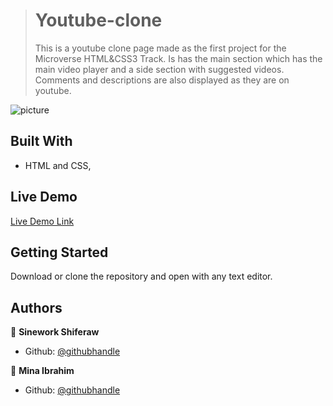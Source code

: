 > # Youtube-clone
>
> This is a youtube clone page made as the first project for the Microverse HTML&CSS3 Track. Is has the main section which has the main video player and a side section with suggested videos. Comments and descriptions are also displayed as they are on youtube.

![picture](img/screenshot.png)

## Built With

- HTML and CSS,

## Live Demo

[Live Demo Link](https://sinework.github.io/Youtube-replica/)

## Getting Started

Download or clone the repository and open with any text editor.

## Authors

👤 **Sinework Shiferaw**

- Github: [@githubhandle](https://github.com/sinework)

👤 **Mina Ibrahim**

- Github: [@githubhandle](https://github.com/coldatlas)

